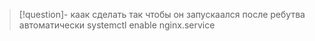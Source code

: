>[!question]- каак сделать так чтобы он запускаался после ребутва автоматически 
>systemctl enable nginx.service

